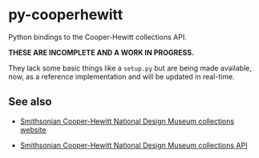py-cooperhewitt
==

Python bindings to the Cooper-Hewitt collections API.

**THESE ARE INCOMPLETE AND A WORK IN PROGRESS.**

They lack some basic things like a `setup.py` but are being made available, now,
as a reference implementation and will be updated in real-time.

See also
--

* [Smithsonian Cooper-Hewitt National Design Museum collections website](https://collection.cooperhewitt.org/)

* [Smithsonian Cooper-Hewitt National Design Museum collections API](https://collection.cooperhewitt.org/api/)


